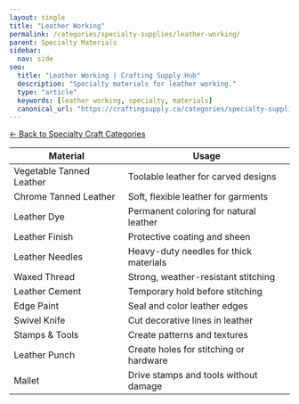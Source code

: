 ```yaml
---
layout: single
title: "Leather Working"
permalink: /categories/specialty-supplies/leather-working/
parent: Specialty Materials
sidebar:
  nav: side
seo:
  title: "Leather Working | Crafting Supply Hub"
  description: "Specialty materials for leather working."
  type: "article"
  keywords: [leather working, specialty, materials]
  canonical_url: "https://craftingsupply.ca/categories/specialty-supplies/leather-working/"
---
```

[← Back to Specialty Craft Categories](/categories/specialty-supplies/)

| Material | Usage |
|----------|-------|
| Vegetable Tanned Leather | Toolable leather for carved designs |
| Chrome Tanned Leather | Soft, flexible leather for garments |
| Leather Dye | Permanent coloring for natural leather |
| Leather Finish | Protective coating and sheen |
| Leather Needles | Heavy-duty needles for thick materials |
| Waxed Thread | Strong, weather-resistant stitching |
| Leather Cement | Temporary hold before stitching |
| Edge Paint | Seal and color leather edges |
| Swivel Knife | Cut decorative lines in leather |
| Stamps & Tools | Create patterns and textures |
| Leather Punch | Create holes for stitching or hardware |
| Mallet | Drive stamps and tools without damage |
